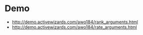 Demo
===========
- http://demo.activewizards.com/awo184/rank_arguments.html
- http://demo.activewizards.com/awo184/rate_arguments.html